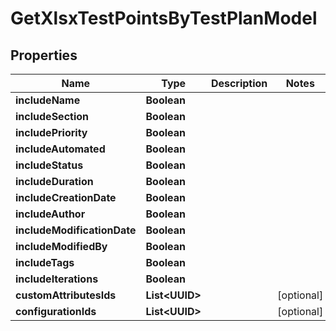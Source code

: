 

# GetXlsxTestPointsByTestPlanModel


## Properties

| Name | Type | Description | Notes |
|------------ | ------------- | ------------- | -------------|
|**includeName** | **Boolean** |  |  |
|**includeSection** | **Boolean** |  |  |
|**includePriority** | **Boolean** |  |  |
|**includeAutomated** | **Boolean** |  |  |
|**includeStatus** | **Boolean** |  |  |
|**includeDuration** | **Boolean** |  |  |
|**includeCreationDate** | **Boolean** |  |  |
|**includeAuthor** | **Boolean** |  |  |
|**includeModificationDate** | **Boolean** |  |  |
|**includeModifiedBy** | **Boolean** |  |  |
|**includeTags** | **Boolean** |  |  |
|**includeIterations** | **Boolean** |  |  |
|**customAttributesIds** | **List&lt;UUID&gt;** |  |  [optional] |
|**configurationIds** | **List&lt;UUID&gt;** |  |  [optional] |



